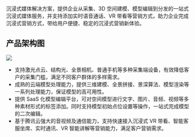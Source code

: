 沉浸式媒体解决方案，提供企业从采集、3D 空间建模、模型编辑到分发的一站式沉浸式媒体服务，并支持添加实时语音通话、VR 带看等营销方式，助力企业完成沉浸式营销方式，带给用户便捷、稳定的沉浸式营销新体验。



## 产品架构图

![](https://main.qcloudimg.com/raw/44cf4d92d850ba53ff7a54835b1739c6.svg)

- 支持激光点云、结构光、全景相机、普通手机等多种采集端设备，有效降低客户的采集门槛，满足不同客户群体的多样需求。
- 成熟的云端模型处理能力，提供三维建模、全景拼接、景深算法、模型渲染等一系列处理能力，保证模型的高可用性。
- 提供 SaaS 化模型编辑平台，可对空间模型进行文字、图片、音频、视频等多种素材形式的标签添加。同时支持模型初始点位设置等操作，一站式完成模型的二次编辑。
- 基于腾讯云强大的音视频及通信能力，支持快速接入沉浸式 VR 带看、智能客服坐席、实时通讯、VR 智能讲解等营销能力，满足客户营销需求。

